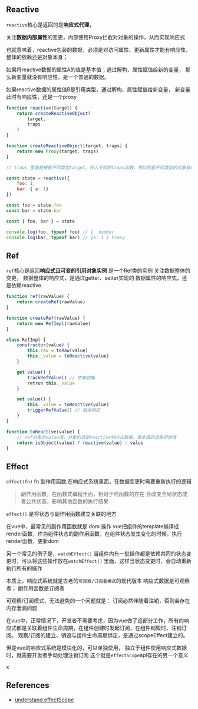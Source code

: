
## Reactive
`reactive`核心是返回的是**响应式代理**，

关注**数据内部属性**的变更，内部使用Proxy拦截对对象的操作，从而实现响应式

也就意味着，reactive包装的数据，必须是对访问属性、更新属性才能有响应性，整体的依赖还是对象本身；

如果将reactive数据的属性A的值是基本值；通过解构、属性赋值给新的变量，
那么新变量就没有响应性，是一个普通的数据。

如果reactive数据的属性值B是引用类型，通过解构、属性赋值给新变量，
新变量此时有响应性，还是一个proxy

```js
function reactive(target) {
	return createReactiveObject(
		target,
		traps
	)
}

function createReactiveObject(target, traps) {
	return new Proxy(target, traps)
}

// traps 里面是根据不同类型target，传入不同的traps函数，用以拦截不同类型的对象操作，object、array、map、set、 weakMap、weakSet

const state = reactive({
	foo: 1,
	bar: { a: 1}
})

const foo = state.foo
const bar = state.bar

const { foo, bar } = state

console.log(foo, typeof foo) // 1  number
console.log(bar, typeof bar) // {a: 1 } Proxy 
```


## Ref
`ref`核心是返回**响应式且可变的引用对象实例** 是一个Ref类的实例
关注数据整体的变更，
数据整体的响应式，是通过getter、setter实现的
数据属性的响应式，还是依赖reactive

```js
function ref(rawValue) {
	return createRef(rawValue)
}

function createRef(rawValue) {
	return new RefImpl(rawValue)
}

class RefImpl {
	constructor(value) {
		this.raw = toRaw(value)
		this._value = toReactive(value) 
	}

	get value() {
		trackRefValue() // 依赖收集
		retrun this._value
	}

	set value() {
		this._value = toReactive(value)
		triggerRefValue() // 触发响应
	}
}

function toReactive(value) {
	// ref对象的value值，对象的话是reactive响应式数据，基本值的话是初始值
	return isObject(value) ? reactive(value) : value
}
```

## Effect
`effect(fn)`
fn 副作用函数,在响应式系统里面，在数据变更时需要重新执行的逻辑

> 副作用函数，在函数式编程里面，相对于纯函数的存在
> 会改变全局状态或者公共状态，影响其他函数的执行结果

`effect()` 是将状态与副作用函数建立关联的地方

在vue中，最常见的副作用函数就是 dom 操作
vue把组件的template编译成 render函数，作为组件状态的副作用函数，在组件状态发生变化的时候，执行render函数，更新dom

另一个常见的例子是，`watchEffect()` 
当组件内有一批操作都是依赖共同的状态变更时，可以将这些操作放在`watchEffect()` 里面，这样当状态变更时，会自动重新执行所有的操作

本质上，响应式系统就是古老的`可观察/订阅者模式`的现代版本
响应式数据是可观察者；
副作用函数是订阅者

可观察/订阅模式，无法避免的一个问题就是：
订阅必然伴随着注销，否则会存在内存泄漏问题

在vue中，正常情况下，开发者不需要考虑，因为vue做了这部分工作，所有的响应式都是关联着组件生命周期，在组件创建时发起订阅，在组件销毁时，注销订阅。 观察/订阅的建立、销毁与组件生命周期绑定，是通过scopeEffect建立的。

但是vue的响应式系统是模块化的，可以单独使用，
独立于组件使用响应式数据时，就需要开发者手动处理注销订阅
这个就是`effectScope`api存在的另一个意义


x

## References
+ [understand effectScope](https://stackoverflow.com/questions/70493794/how-to-understand-the-effectscope-in-vue)